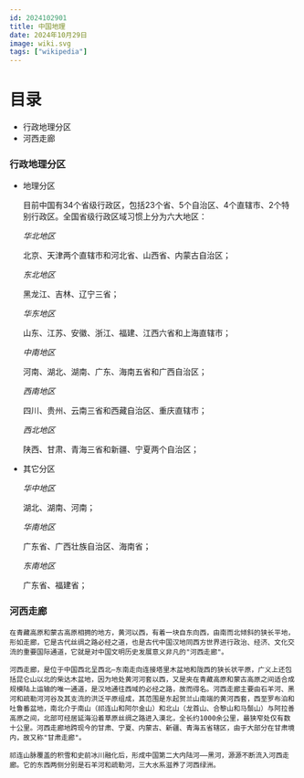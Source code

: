```yaml
---
id: 2024102901
title: 中国地理
date: 2024年10月29日
image: wiki.svg
tags: ["wikipedia"]
---
```



# 目录

- 行政地理分区
- 河西走廊


### 行政地理分区

- 地理分区

    目前中国有34个省级行政区，包括23个省、5个自治区、4个直辖市、2个特别行政区。全国省级行政区域习惯上分为六大地区：

    *华北地区*

    北京、天津两个直辖市和河北省、山西省、内蒙古自治区；

    *东北地区*

    黑龙江、吉林、辽宁三省；

    *华东地区*

    山东、江苏、安徽、浙江、福建、江西六省和上海直辖市；

    *中南地区*

    河南、湖北、湖南、广东、海南五省和广西自治区；

    *西南地区*

    四川、贵州、云南三省和西藏自治区、重庆直辖市；

    *西北地区*

    陕西、甘肃、青海三省和新疆、宁夏两个自治区；


- 其它分区

    *华中地区*

    湖北、湖南、河南；

    *华南地区*

    广东省、广西壮族自治区、海南省；

    *东南地区*

    广东省、福建省；

### 河西走廊

    在青藏高原和蒙古高原相拥的地方，黄河以西，有着一块自东向西，由南而北倾斜的狭长平地，形如走廊，它是古代丝绸之路必经之道，也是古代中国汉地同西方世界进行政治、经济、文化交流的重要国际通道，它就是对中国文明历史发展意义非凡的"河西走廊"。

    河西走廊，是位于中国西北呈西北—东南走向连接塔里木盆地和陇西的狭长状平原，广义上还包括昆仑山以北的柴达木盆地，因为地处黄河河套以西，又是夹在青藏高原和蒙古高原之间适合成规模陆上运输的唯一通道，是汉地通往西域的必经之路，故而得名。河西走廊主要由石羊河、黑河和疏勒河河谷及其支流的洪泛平原组成，其范围是东起贺兰山南端的黄河西套，西至罗布泊和吐鲁番盆地，南北介于南山（祁连山和阿尔金山）和北山（龙首山、合黎山和马鬃山）与阿拉善高原之间，北部可经居延海沿着草原丝绸之路进入漠北，全长约1000余公里，最狭窄处仅有数十公里。河西走廊地跨现今的甘肃、宁夏、内蒙古、新疆、青海五省辖区，由于大部分在甘肃境内，故又称"甘肃走廊"。

    祁连山脉覆盖的积雪和史前冰川融化后，形成中国第二大内陆河——黑河，源源不断流入河西走廊。它的东西两侧分别是石羊河和疏勒河，三大水系滋养了河西绿洲。


